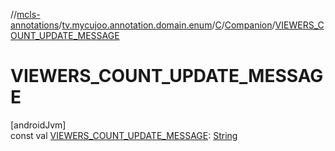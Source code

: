 //[mcls-annotations](../../../../index.md)/[tv.mycujoo.annotation.domain.enum](../../index.md)/[C](../index.md)/[Companion](index.md)/[VIEWERS_COUNT_UPDATE_MESSAGE](-v-i-e-w-e-r-s_-c-o-u-n-t_-u-p-d-a-t-e_-m-e-s-s-a-g-e.md)

# VIEWERS_COUNT_UPDATE_MESSAGE

[androidJvm]\
const val [VIEWERS_COUNT_UPDATE_MESSAGE](-v-i-e-w-e-r-s_-c-o-u-n-t_-u-p-d-a-t-e_-m-e-s-s-a-g-e.md): [String](https://kotlinlang.org/api/latest/jvm/stdlib/kotlin/-string/index.html)
